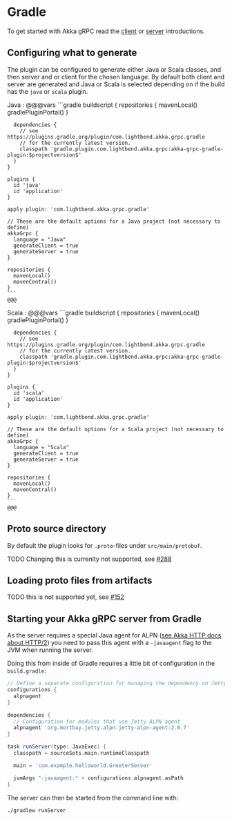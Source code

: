 # Gradle

To get started with Akka gRPC read the [client](client.md) or [server](server.md) introductions.

## Configuring what to generate

The plugin can be configured to generate either Java or Scala classes, and then server and or client for the chosen language.
By default both client and server are generated and Java or Scala is selected depending on if the build
has the `java` or `scala` plugin.

Java
:   @@@vars
    ```gradle
    buildscript {
      repositories {
        mavenLocal()
        gradlePluginPortal()
      }

      dependencies {
        // see https://plugins.gradle.org/plugin/com.lightbend.akka.grpc.gradle
        // for the currently latest version.
        classpath 'gradle.plugin.com.lightbend.akka.grpc:akka-grpc-gradle-plugin:$projectversion$'
      }
    }

    plugins {
      id 'java'
      id 'application'
    }

    apply plugin: 'com.lightbend.akka.grpc.gradle'

    // These are the default options for a Java project (not necessary to define)
    akkaGrpc {
      language = "Java"
      generateClient = true
      generateServer = true
    }
    
    repositories {
      mavenLocal()
      mavenCentral()
    }
    ```
    @@@

Scala
:   @@@vars
    ```gradle
    buildscript {
      repositories {
        mavenLocal()
        gradlePluginPortal()
      }

      dependencies {
        // see https://plugins.gradle.org/plugin/com.lightbend.akka.grpc.gradle
        // for the currently latest version.
        classpath 'gradle.plugin.com.lightbend.akka.grpc:akka-grpc-gradle-plugin:$projectversion$'
      }
    }

    plugins {
      id 'scala'
      id 'application'
    }

    apply plugin: 'com.lightbend.akka.grpc.gradle'

    // These are the default options for a Scala project (not necessary to define)
    akkaGrpc {
      language = "Scala"
      generateClient = true
      generateServer = true
    }

    repositories {
      mavenLocal()
      mavenCentral()
    }
    ```
    @@@

## Proto source directory

By default the plugin looks for `.proto`-files under `src/main/protobuf`.

TODO Changing this is currenlty not supported, see [#288](https://github.com/akka/akka-grpc/issues/288)

## Loading proto files from artifacts

TODO this is not supported yet, see [#152](https://github.com/akka/akka-grpc/issues/152)

## Starting your Akka gRPC server from Gradle

As the server requires a special Java agent for ALPN ([see Akka HTTP docs about HTTP/2](https://doc.akka.io/docs/akka-http/current/server-side/http2.html#application-layer-protocol-negotiation-alpn-))
you need to pass this agent with a `-javaagent` flag to the JVM when running the server.

Doing this from inside of Gradle requires a little bit of configuration in the `build.gradle`:


```gradle
// Define a separate configuration for managing the dependency on Jetty ALPN agent.
configurations {
  alpnagent
}

dependencies {
  // Configuration for modules that use Jetty ALPN agent
  alpnagent 'org.mortbay.jetty.alpn:jetty-alpn-agent:2.0.7'
}

task runServer(type: JavaExec) {
  classpath = sourceSets.main.runtimeClasspath

  main = 'com.example.helloworld.GreeterServer'

  jvmArgs "-javaagent:" + configurations.alpnagent.asPath
}

```

The server can then be started from the command line with:

```
./gradlew runServer
```
